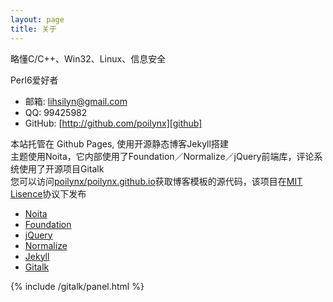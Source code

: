 ```yaml
---
layout: page
title: 关于
---
```


略懂C/C++、Win32、Linux、信息安全

Perl6爱好者

* 邮箱: [lihsilyn@gmail.com][mail]
* QQ:  99425982
* GitHub:  [http://github.com/poilynx][github]

本站托管在 Github Pages, 使用开源静态博客Jekyll搭建  
主题使用Noita，它内部使用了Foundation／Normalize／jQuery前端库，评论系统使用了开源项目Gitalk  
您可以访问[poilynx/poilynx.github.io][5]获取博客模板的源代码，该项目在[MIT Lisence][5]协议下发布

* [Noita][0]
* [Foundation][1]
* [jQuery][2]
* [Normalize][3]
* [Jekyll][4]
* [Gitalk][6]


<div id="gitalk-container"></div>
{% include /gitalk/panel.html %}

[0]: https://github.com/penibelst/jekyll-noita
[1]: http://foundation.zurb.com/
[2]: http://jquery.com/
[3]: http://necolas.github.io/normalize.css/
[4]: https://jekyllrb.com/
[5]: https://github.com/poilynx/poilynx.github.io
[6]: https://github.com/gitalk/gitalk
[mail]: mailto://poilynx@gmx.com
[github]: http://github.com/poilynx
